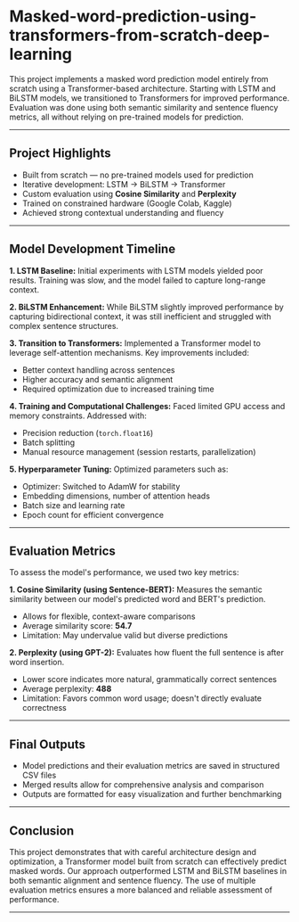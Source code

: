# Masked-word-prediction-using-transformers-from-scratch-deep-learning


This project implements a masked word prediction model entirely from scratch using a Transformer-based architecture. Starting with LSTM and BiLSTM models, we transitioned to Transformers for improved performance. Evaluation was done using both semantic similarity and sentence fluency metrics, all without relying on pre-trained models for prediction.

---

## Project Highlights

* Built from scratch — no pre-trained models used for prediction
* Iterative development: LSTM → BiLSTM → Transformer
* Custom evaluation using **Cosine Similarity** and **Perplexity**
* Trained on constrained hardware (Google Colab, Kaggle)
* Achieved strong contextual understanding and fluency

---

## Model Development Timeline

**1. LSTM Baseline:**
Initial experiments with LSTM models yielded poor results. Training was slow, and the model failed to capture long-range context.

**2. BiLSTM Enhancement:**
While BiLSTM slightly improved performance by capturing bidirectional context, it was still inefficient and struggled with complex sentence structures.

**3. Transition to Transformers:**
Implemented a Transformer model to leverage self-attention mechanisms. Key improvements included:

* Better context handling across sentences
* Higher accuracy and semantic alignment
* Required optimization due to increased training time

**4. Training and Computational Challenges:**
Faced limited GPU access and memory constraints. Addressed with:

* Precision reduction (`torch.float16`)
* Batch splitting
* Manual resource management (session restarts, parallelization)

**5. Hyperparameter Tuning:**
Optimized parameters such as:

* Optimizer: Switched to AdamW for stability
* Embedding dimensions, number of attention heads
* Batch size and learning rate
* Epoch count for efficient convergence

---

## Evaluation Metrics

To assess the model's performance, we used two key metrics:

**1. Cosine Similarity (using Sentence-BERT):**
Measures the semantic similarity between our model's predicted word and BERT's prediction.

* Allows for flexible, context-aware comparisons
* Average similarity score: **54.7**
* Limitation: May undervalue valid but diverse predictions

**2. Perplexity (using GPT-2):**
Evaluates how fluent the full sentence is after word insertion.

* Lower score indicates more natural, grammatically correct sentences
* Average perplexity: **488**
* Limitation: Favors common word usage; doesn't directly evaluate correctness

---

## Final Outputs

* Model predictions and their evaluation metrics are saved in structured CSV files
* Merged results allow for comprehensive analysis and comparison
* Outputs are formatted for easy visualization and further benchmarking

---

## Conclusion

This project demonstrates that with careful architecture design and optimization, a Transformer model built from scratch can effectively predict masked words. Our approach outperformed LSTM and BiLSTM baselines in both semantic alignment and sentence fluency. The use of multiple evaluation metrics ensures a more balanced and reliable assessment of performance.

---


